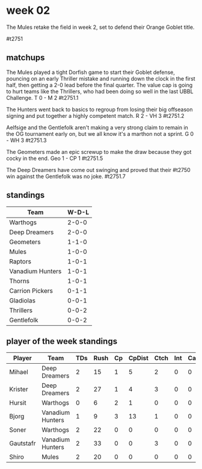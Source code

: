 # week 02

The Mules retake the field in week 2, set to defend their Orange Goblet title.

#t2751

## matchups

 The Mules played a tight Dorfish game to start their Goblet defense, pouncing on an early Thriller mistake and running down the clock in the first half, then getting a 2-0 lead before the final quarter. The value cap is going to hurt teams like the Thrillers, who had been doing so well in the last UBBL Challenge. T 0 - M 2 #t2751.1 

The Hunters went back to basics to regroup from losing their big offseason signing and put together a highly competent match. R 2 - VH 3 #t2751.2

Aelfsige and the Gentlefolk aren't making a very strong claim to remain in the OG tournament early on, but we all know it's a marthon not a sprint. G 0 - WH 3 #t2751.3

The Geometers made an epic screwup to make the draw because they got cocky in the end. Geo 1 - CP 1 #t2751.5

The Deep Dreamers have come out swinging and proved that their #t2750 win against the Gentlefolk was no joke. #t2751.7


## standings

| Team | W-D-L |
|-------|-----|
| Warthogs | 2-0-0 |
| Deep Dreamers | 2-0-0 |
| Geometers | 1-1-0 |
| Mules | 1-0-0 |
| Raptors | 1-0-1 |
| Vanadium Hunters | 1-0-1 |
| Thorns | 1-0-1 |
| Carrion Pickers | 0-1-1 |
| Gladiolas | 0-0-1 |
| Thrillers | 0-0-2 |
| Gentlefolk | 0-0-2 |

## player of the week standings

| Player            | Team             | TDs  | Rush | Cp   | CpDist | Ctch | Int | Cas  | Blck | Sck | MVP | SPP  |
|-------------------|------------------|------|------|------|----------|---------|---|---|--------|-------|------|------|
| Mihael    | Deep Dreamers    |    2 |   15 |    1 |      5 |    2 |    0 |    0 |    1 |    0 |    1 |   12 |
| Krister   | Deep Dreamers    |    2 |   27 |    1 |      4 |    3 |    0 |    0 |    0 |    0 |    0 |    7 |
| Hursit    | Warthogs         |    0 |    6 |    2 |      1 |    0 |    0 |    0 |    1 |    0 |    1 |    7 |
| Bjorg     | Vanadium Hunters |    1 |    9 |    3 |     13 |    1 |    0 |    0 |    2 |    0 |    0 |    6 |
| Soner     | Warthogs         |    2 |   22 |    0 |      0 |    0 |    0 |    0 |    5 |    0 |    0 |    6 |
| Gautstafr | Vanadium Hunters |    2 |   33 |    0 |      0 |    3 |    0 |    0 |    1 |    0 |    0 |    6 |
| Shiro     | Mules            |    2 |   20 |    0 |      0 |    0 |    0 |    0 |    0 |    0 |    0 |    6 |
